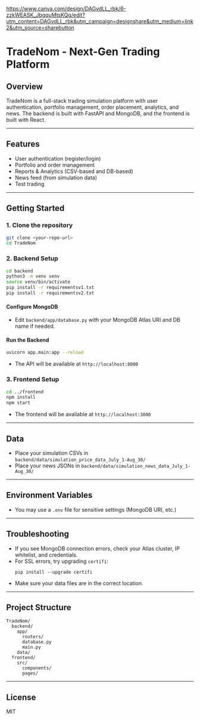 https://www.canva.com/design/DAGvdLL_rbk/6-zzkWEASK_JbgquMtsKQg/edit?utm_content=DAGvdLL_rbk&utm_campaign=designshare&utm_medium=link2&utm_source=sharebutton
# TradeNom - Next-Gen Trading Platform

## Overview
TradeNom is a full-stack trading simulation platform with user authentication, portfolio management, order placement, analytics, and news. The backend is built with FastAPI and MongoDB, and the frontend is built with React.

---

## Features
- User authentication (register/login)
- Portfolio and order management
- Reports & Analytics (CSV-based and DB-based)
- News feed (from simulation data)
- Test trading

---

## Getting Started

### 1. Clone the repository
```bash
git clone <your-repo-url>
cd TradeNom
```

### 2. Backend Setup
```bash
cd backend
python3 -m venv venv
source venv/bin/activate
pip install -r requirementsv1.txt
pip install -r requirementsv2.txt

```

#### Configure MongoDB
- Edit `backend/app/database.py` with your MongoDB Atlas URI and DB name if needed.

#### Run the Backend
```bash
uvicorn app.main:app --reload
```
- The API will be available at `http://localhost:8000`

### 3. Frontend Setup
```bash
cd ../frontend
npm install
npm start
```
- The frontend will be available at `http://localhost:3000`

---

## Data
- Place your simulation CSVs in `backend/data/simulation_price_data_July_1-Aug_30/`
- Place your news JSONs in `backend/data/simulation_news_data_July_1-Aug_30/`

---

## Environment Variables
- You may use a `.env` file for sensitive settings (MongoDB URI, etc.)

---

## Troubleshooting
- If you see MongoDB connection errors, check your Atlas cluster, IP whitelist, and credentials.
- For SSL errors, try upgrading `certifi`:
  ```
  pip install --upgrade certifi
  ```
- Make sure your data files are in the correct location.

---

## Project Structure
```
TradeNom/
  backend/
    app/
      routers/
      database.py
      main.py
    data/
  frontend/
    src/
      components/
      pages/
```

---

## License
MIT
